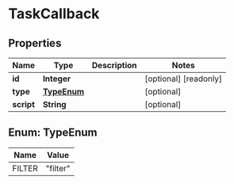 

# TaskCallback

## Properties

Name | Type | Description | Notes
------------ | ------------- | ------------- | -------------
**id** | **Integer** |  |  [optional] [readonly]
**type** | [**TypeEnum**](#TypeEnum) |  |  [optional]
**script** | **String** |  |  [optional]



## Enum: TypeEnum

Name | Value
---- | -----
FILTER | &quot;filter&quot;



